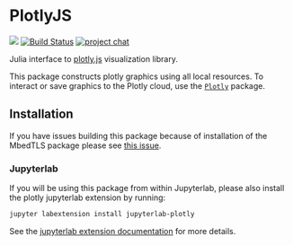 # PlotlyJS

[_plotlyjs]: https://plot.ly/javascript

[docs-img]: https://img.shields.io/badge/docs-stable-blue.svg
[docs-url]: http://juliaplots.org/PlotlyJS.jl/stable

[![][docs-img]][docs-url]
[![Build Status](https://github.com/JuliaPlots/PlotlyJS.jl/actions/workflows/ci-master-workflow.yml/badge.svg)](https://github.com/JuliaPlots/PlotlyJS.jl/actions/workflows/ci-master-workflow.yml)
[![project chat](https://img.shields.io/badge/zulip-join_chat-brightgreen.svg)](https://julialang.zulipchat.com/#narrow/stream/227176-plotting)

Julia interface to [plotly.js][_plotlyjs] visualization library.

This package constructs plotly graphics using all local resources. To interact or save graphics to the Plotly cloud, use the  [`Plotly`](https://github.com/plotly/Plotly.jl) package.

## Installation

If you have issues building this package because of installation of the MbedTLS  package please see [this issue](https://github.com/sglyon/PlotlyJS.jl/issues/83).

### Jupyterlab

If you will be using this package from within Jupyterlab, please also install the plotly jupyterlab extension by running:


```sh
jupyter labextension install jupyterlab-plotly
```

See the [jupyterlab extension documentation](https://jupyterlab.readthedocs.io/en/stable/user/extensions.html) for more details.


